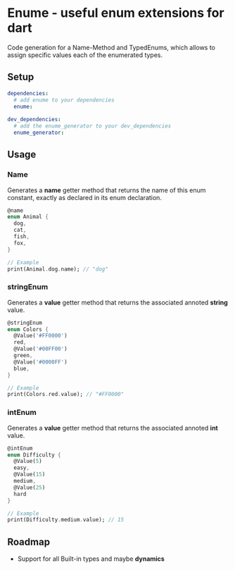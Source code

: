 # Enume - useful enum extensions for dart
Code generation for a Name-Method and TypedEnums, which allows to assign specific values each of the enumerated types.

## Setup

```yaml
dependencies:  
  # add enume to your dependencies  
  enume:  
  
dev_dependencies:  
  # add the enume_generator to your dev_dependencies  
  enume_generator:  
```

## Usage
### Name
Generates a __name__ getter method that returns the name of this enum constant, exactly as declared in its enum declaration.

```dart
@name
enum Animal {
  dog,
  cat,
  fish,
  fox,
}

// Example
print(Animal.dog.name); // "dog"
```

### stringEnum
Generates a __value__ getter method that returns the associated annoted __string__ value.
```dart
@stringEnum
enum Colors {
  @Value('#FF0000')
  red,
  @Value('#00FF00')
  green,
  @Value('#0000FF')
  blue,
}

// Example
print(Colors.red.value); // "#FF0000"
```

### intEnum
Generates a __value__ getter method that returns the associated annoted __int__ value.

```dart
@intEnum
enum Difficulty {
  @Value(5)
  easy,
  @Value(15)
  medium,
  @Value(25)
  hard
}

// Example
print(Difficulty.medium.value); // 15
```

## Roadmap

- Support for all Built-in types and maybe __dynamics__
